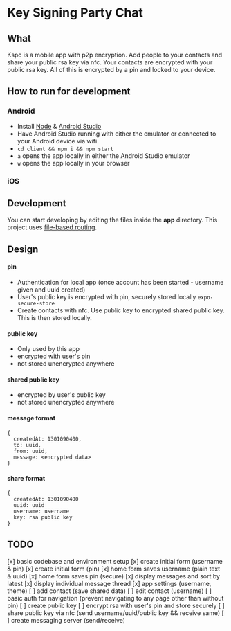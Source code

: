 # Key Signing Party Chat

## What
Kspc is a mobile app with p2p encryption.
Add people to your contacts and share your public rsa key via nfc. Your contacts are encrypted with your public rsa key. All of this is encrypted by a pin and locked to your device.

## How to run for development   
### Android
- Install [Node](https://nodejs.org/en/download/package-manager) & [Android Studio](https://developer.android.com/studio)
- Have Android Studio running with either the emulator or connected to your Android device via wifi.
- `cd client && npm i && npm start`
- `a` opens the app locally in either the Android Studio emulator
- `w` opens the app locally in your browser

### iOS


## Development
You can start developing by editing the files inside the **app** directory. This project uses [file-based routing](https://docs.expo.dev/router/introduction).

## Design
#### pin
- Authentication for local app (once account has been started - username given and uuid created)
- User's public key is encrypted with pin, securely stored locally `expo-secure-store`
- Create contacts with nfc. Use public key to encrypted shared public key. This is then stored locally.

#### public key
- Only used by this app
- encrypted with user's pin
- not stored unencrypted anywhere

#### shared public key
- encrypted by user's public key
- not stored unencrypted anywhere

#### message format
```
{
  createdAt: 1301090400,
  to: uuid,
  from: uuid,
  message: <encrypted data>
}
```

#### share format
```
{
  createdAt: 1301090400
  uuid: uuid
  username: username
  key: rsa public key
}
```

## TODO
[x] basic codebase and environment setup
[x] create initial form (username & pin)
[x] create initial form (pin)
[x] home form saves username (plain text & uuid)
[x] home form saves pin (secure)
[x] display messages and sort by latest
[x] display individual message thread
[x] app settings (username, theme)
[ ] add contact (save shared data)
[ ] edit contact (username)
[ ] basic auth for navigation (prevent navigating to any page other than without pin)
[ ] create public key
[ ] encrypt rsa with user's pin and store securely
[ ] share public key via nfc (send username/uuid/public key && receive same)
[ ] create messaging server (send/receive)